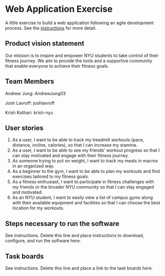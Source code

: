 # Web Application Exercise

A little exercise to build a web application following an agile development process. See the [instructions](instructions.md) for more detail.

## Product vision statement
Our mission is to inspire and empower NYU students to take control of their fitness journey. We aim to provide the tools and a supportive community that enable everyone to achieve their fitness goals.

## Team Members
Andrew Jung: AndrewJung03  

Josh Lavroff: joshlavroff

Krish Kothari: krish-nyu


## User stories
1. As a user, I want to be able to track my treadmill workouts (pace, distance, incline, calories), so that I can increase my stamina.  
2. As a user, I want to be able to see my friends' workout progress so that I can stay motivated and engage with their fitness journey.  
3. As someone trying to put on weight, I want to track my meals in macros in an organized way.
4. As a beginner to the gym, I want to be able to plan my workouts and find exercises tailored to my fitness goals.
5. As a fitness enthusiast, I want to participate in fitness challenges with my friends or the broader NYU community so that I can stay engaged and motivated.
6. As an NYU student, I want to easily view a list of campus gyms along with their available equipment and facilities so that I can choose the best location for my workouts.

## Steps necessary to run the software

See instructions. Delete this line and place instructions to download, configure, and run the software here.

## Task boards

See instructions. Delete this line and place a link to the task boards here.
